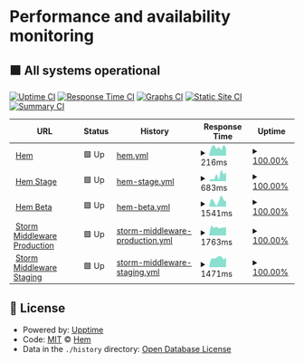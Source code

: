 # Performance and availability monitoring

## <!--live status--> **🟩 All systems operational**

[![Uptime CI](https://github.com/hemdesignstudio/upptime/workflows/Uptime%20CI/badge.svg)](https://github.com/hemdesignstudio/upptime/actions?query=workflow%3A%22Uptime+CI%22)
[![Response Time CI](https://github.com/hemdesignstudio/upptime/workflows/Response%20Time%20CI/badge.svg)](https://github.com/hemdesignstudio/upptime/actions?query=workflow%3A%22Response+Time+CI%22)
[![Graphs CI](https://github.com/hemdesignstudio/upptime/workflows/Graphs%20CI/badge.svg)](https://github.com/hemdesignstudio/upptime/actions?query=workflow%3A%22Graphs+CI%22)
[![Static Site CI](https://github.com/hemdesignstudio/upptime/workflows/Static%20Site%20CI/badge.svg)](https://github.com/hemdesignstudio/upptime/actions?query=workflow%3A%22Static+Site+CI%22)
[![Summary CI](https://github.com/hemdesignstudio/upptime/workflows/Summary%20CI/badge.svg)](https://github.com/hemdesignstudio/upptime/actions?query=workflow%3A%22Summary+CI%22)

<!--start: status pages-->
<!-- This summary is generated by Upptime (https://github.com/upptime/upptime) -->
<!-- Do not edit this manually, your changes will be overwritten -->
<!-- prettier-ignore -->
| URL | Status | History | Response Time | Uptime |
| --- | ------ | ------- | ------------- | ------ |
| <img alt="" src="https://favicons.githubusercontent.com/www.hem.com" height="13"> [Hem](https://www.hem.com) | 🟩 Up | [hem.yml](https://github.com/hemdesignstudio/upptime/commits/master/history/hem.yml) | <details><summary><img alt="Response time graph" src="./graphs/hem/response-time-week.png" height="20"> 216ms</summary><br><a href="https://hemdesignstudio.github.io/upptime/history/hem"><img alt="Response time 220" src="https://img.shields.io/endpoint?url=https%3A%2F%2Fraw.githubusercontent.com%2Fhemdesignstudio%2Fupptime%2Fmaster%2Fapi%2Fhem%2Fresponse-time.json"></a><br><a href="https://hemdesignstudio.github.io/upptime/history/hem"><img alt="24-hour response time 198" src="https://img.shields.io/endpoint?url=https%3A%2F%2Fraw.githubusercontent.com%2Fhemdesignstudio%2Fupptime%2Fmaster%2Fapi%2Fhem%2Fresponse-time-day.json"></a><br><a href="https://hemdesignstudio.github.io/upptime/history/hem"><img alt="7-day response time 216" src="https://img.shields.io/endpoint?url=https%3A%2F%2Fraw.githubusercontent.com%2Fhemdesignstudio%2Fupptime%2Fmaster%2Fapi%2Fhem%2Fresponse-time-week.json"></a><br><a href="https://hemdesignstudio.github.io/upptime/history/hem"><img alt="30-day response time 220" src="https://img.shields.io/endpoint?url=https%3A%2F%2Fraw.githubusercontent.com%2Fhemdesignstudio%2Fupptime%2Fmaster%2Fapi%2Fhem%2Fresponse-time-month.json"></a><br><a href="https://hemdesignstudio.github.io/upptime/history/hem"><img alt="1-year response time 220" src="https://img.shields.io/endpoint?url=https%3A%2F%2Fraw.githubusercontent.com%2Fhemdesignstudio%2Fupptime%2Fmaster%2Fapi%2Fhem%2Fresponse-time-year.json"></a></details> | <details><summary><a href="https://hemdesignstudio.github.io/upptime/history/hem">100.00%</a></summary><a href="https://hemdesignstudio.github.io/upptime/history/hem"><img alt="All-time uptime 100.00%" src="https://img.shields.io/endpoint?url=https%3A%2F%2Fraw.githubusercontent.com%2Fhemdesignstudio%2Fupptime%2Fmaster%2Fapi%2Fhem%2Fuptime.json"></a><br><a href="https://hemdesignstudio.github.io/upptime/history/hem"><img alt="24-hour uptime 100.00%" src="https://img.shields.io/endpoint?url=https%3A%2F%2Fraw.githubusercontent.com%2Fhemdesignstudio%2Fupptime%2Fmaster%2Fapi%2Fhem%2Fuptime-day.json"></a><br><a href="https://hemdesignstudio.github.io/upptime/history/hem"><img alt="7-day uptime 100.00%" src="https://img.shields.io/endpoint?url=https%3A%2F%2Fraw.githubusercontent.com%2Fhemdesignstudio%2Fupptime%2Fmaster%2Fapi%2Fhem%2Fuptime-week.json"></a><br><a href="https://hemdesignstudio.github.io/upptime/history/hem"><img alt="30-day uptime 100.00%" src="https://img.shields.io/endpoint?url=https%3A%2F%2Fraw.githubusercontent.com%2Fhemdesignstudio%2Fupptime%2Fmaster%2Fapi%2Fhem%2Fuptime-month.json"></a><br><a href="https://hemdesignstudio.github.io/upptime/history/hem"><img alt="1-year uptime 100.00%" src="https://img.shields.io/endpoint?url=https%3A%2F%2Fraw.githubusercontent.com%2Fhemdesignstudio%2Fupptime%2Fmaster%2Fapi%2Fhem%2Fuptime-year.json"></a></details>
| <img alt="" src="https://stage.hem.com/icons/icon-48x48.png" height="13"> [Hem Stage](https://stage.hem.com) | 🟩 Up | [hem-stage.yml](https://github.com/hemdesignstudio/upptime/commits/master/history/hem-stage.yml) | <details><summary><img alt="Response time graph" src="./graphs/hem-stage/response-time-week.png" height="20"> 683ms</summary><br><a href="https://hemdesignstudio.github.io/upptime/history/hem-stage"><img alt="Response time 1078" src="https://img.shields.io/endpoint?url=https%3A%2F%2Fraw.githubusercontent.com%2Fhemdesignstudio%2Fupptime%2Fmaster%2Fapi%2Fhem-stage%2Fresponse-time.json"></a><br><a href="https://hemdesignstudio.github.io/upptime/history/hem-stage"><img alt="24-hour response time 1108" src="https://img.shields.io/endpoint?url=https%3A%2F%2Fraw.githubusercontent.com%2Fhemdesignstudio%2Fupptime%2Fmaster%2Fapi%2Fhem-stage%2Fresponse-time-day.json"></a><br><a href="https://hemdesignstudio.github.io/upptime/history/hem-stage"><img alt="7-day response time 683" src="https://img.shields.io/endpoint?url=https%3A%2F%2Fraw.githubusercontent.com%2Fhemdesignstudio%2Fupptime%2Fmaster%2Fapi%2Fhem-stage%2Fresponse-time-week.json"></a><br><a href="https://hemdesignstudio.github.io/upptime/history/hem-stage"><img alt="30-day response time 1078" src="https://img.shields.io/endpoint?url=https%3A%2F%2Fraw.githubusercontent.com%2Fhemdesignstudio%2Fupptime%2Fmaster%2Fapi%2Fhem-stage%2Fresponse-time-month.json"></a><br><a href="https://hemdesignstudio.github.io/upptime/history/hem-stage"><img alt="1-year response time 1078" src="https://img.shields.io/endpoint?url=https%3A%2F%2Fraw.githubusercontent.com%2Fhemdesignstudio%2Fupptime%2Fmaster%2Fapi%2Fhem-stage%2Fresponse-time-year.json"></a></details> | <details><summary><a href="https://hemdesignstudio.github.io/upptime/history/hem-stage">100.00%</a></summary><a href="https://hemdesignstudio.github.io/upptime/history/hem-stage"><img alt="All-time uptime 99.91%" src="https://img.shields.io/endpoint?url=https%3A%2F%2Fraw.githubusercontent.com%2Fhemdesignstudio%2Fupptime%2Fmaster%2Fapi%2Fhem-stage%2Fuptime.json"></a><br><a href="https://hemdesignstudio.github.io/upptime/history/hem-stage"><img alt="24-hour uptime 100.00%" src="https://img.shields.io/endpoint?url=https%3A%2F%2Fraw.githubusercontent.com%2Fhemdesignstudio%2Fupptime%2Fmaster%2Fapi%2Fhem-stage%2Fuptime-day.json"></a><br><a href="https://hemdesignstudio.github.io/upptime/history/hem-stage"><img alt="7-day uptime 100.00%" src="https://img.shields.io/endpoint?url=https%3A%2F%2Fraw.githubusercontent.com%2Fhemdesignstudio%2Fupptime%2Fmaster%2Fapi%2Fhem-stage%2Fuptime-week.json"></a><br><a href="https://hemdesignstudio.github.io/upptime/history/hem-stage"><img alt="30-day uptime 99.91%" src="https://img.shields.io/endpoint?url=https%3A%2F%2Fraw.githubusercontent.com%2Fhemdesignstudio%2Fupptime%2Fmaster%2Fapi%2Fhem-stage%2Fuptime-month.json"></a><br><a href="https://hemdesignstudio.github.io/upptime/history/hem-stage"><img alt="1-year uptime 99.91%" src="https://img.shields.io/endpoint?url=https%3A%2F%2Fraw.githubusercontent.com%2Fhemdesignstudio%2Fupptime%2Fmaster%2Fapi%2Fhem-stage%2Fuptime-year.json"></a></details>
| <img alt="" src="https://beta.hem.com/icons/icon-48x48.png" height="13"> [Hem Beta](https://beta.hem.com) | 🟩 Up | [hem-beta.yml](https://github.com/hemdesignstudio/upptime/commits/master/history/hem-beta.yml) | <details><summary><img alt="Response time graph" src="./graphs/hem-beta/response-time-week.png" height="20"> 1541ms</summary><br><a href="https://hemdesignstudio.github.io/upptime/history/hem-beta"><img alt="Response time 1279" src="https://img.shields.io/endpoint?url=https%3A%2F%2Fraw.githubusercontent.com%2Fhemdesignstudio%2Fupptime%2Fmaster%2Fapi%2Fhem-beta%2Fresponse-time.json"></a><br><a href="https://hemdesignstudio.github.io/upptime/history/hem-beta"><img alt="24-hour response time 1293" src="https://img.shields.io/endpoint?url=https%3A%2F%2Fraw.githubusercontent.com%2Fhemdesignstudio%2Fupptime%2Fmaster%2Fapi%2Fhem-beta%2Fresponse-time-day.json"></a><br><a href="https://hemdesignstudio.github.io/upptime/history/hem-beta"><img alt="7-day response time 1541" src="https://img.shields.io/endpoint?url=https%3A%2F%2Fraw.githubusercontent.com%2Fhemdesignstudio%2Fupptime%2Fmaster%2Fapi%2Fhem-beta%2Fresponse-time-week.json"></a><br><a href="https://hemdesignstudio.github.io/upptime/history/hem-beta"><img alt="30-day response time 1279" src="https://img.shields.io/endpoint?url=https%3A%2F%2Fraw.githubusercontent.com%2Fhemdesignstudio%2Fupptime%2Fmaster%2Fapi%2Fhem-beta%2Fresponse-time-month.json"></a><br><a href="https://hemdesignstudio.github.io/upptime/history/hem-beta"><img alt="1-year response time 1279" src="https://img.shields.io/endpoint?url=https%3A%2F%2Fraw.githubusercontent.com%2Fhemdesignstudio%2Fupptime%2Fmaster%2Fapi%2Fhem-beta%2Fresponse-time-year.json"></a></details> | <details><summary><a href="https://hemdesignstudio.github.io/upptime/history/hem-beta">100.00%</a></summary><a href="https://hemdesignstudio.github.io/upptime/history/hem-beta"><img alt="All-time uptime 99.88%" src="https://img.shields.io/endpoint?url=https%3A%2F%2Fraw.githubusercontent.com%2Fhemdesignstudio%2Fupptime%2Fmaster%2Fapi%2Fhem-beta%2Fuptime.json"></a><br><a href="https://hemdesignstudio.github.io/upptime/history/hem-beta"><img alt="24-hour uptime 100.00%" src="https://img.shields.io/endpoint?url=https%3A%2F%2Fraw.githubusercontent.com%2Fhemdesignstudio%2Fupptime%2Fmaster%2Fapi%2Fhem-beta%2Fuptime-day.json"></a><br><a href="https://hemdesignstudio.github.io/upptime/history/hem-beta"><img alt="7-day uptime 100.00%" src="https://img.shields.io/endpoint?url=https%3A%2F%2Fraw.githubusercontent.com%2Fhemdesignstudio%2Fupptime%2Fmaster%2Fapi%2Fhem-beta%2Fuptime-week.json"></a><br><a href="https://hemdesignstudio.github.io/upptime/history/hem-beta"><img alt="30-day uptime 99.88%" src="https://img.shields.io/endpoint?url=https%3A%2F%2Fraw.githubusercontent.com%2Fhemdesignstudio%2Fupptime%2Fmaster%2Fapi%2Fhem-beta%2Fuptime-month.json"></a><br><a href="https://hemdesignstudio.github.io/upptime/history/hem-beta"><img alt="1-year uptime 99.88%" src="https://img.shields.io/endpoint?url=https%3A%2F%2Fraw.githubusercontent.com%2Fhemdesignstudio%2Fupptime%2Fmaster%2Fapi%2Fhem-beta%2Fuptime-year.json"></a></details>
| <img alt="" src="https://favicons.githubusercontent.com/storm-middleware-production.herokuapp.com" height="13"> [Storm Middleware Production](https://storm-middleware-production.herokuapp.com/api/v1/products/part-no=10041?statuses=1&statuses=3) | 🟩 Up | [storm-middleware-production.yml](https://github.com/hemdesignstudio/upptime/commits/master/history/storm-middleware-production.yml) | <details><summary><img alt="Response time graph" src="./graphs/storm-middleware-production/response-time-week.png" height="20"> 1763ms</summary><br><a href="https://hemdesignstudio.github.io/upptime/history/storm-middleware-production"><img alt="Response time 1746" src="https://img.shields.io/endpoint?url=https%3A%2F%2Fraw.githubusercontent.com%2Fhemdesignstudio%2Fupptime%2Fmaster%2Fapi%2Fstorm-middleware-production%2Fresponse-time.json"></a><br><a href="https://hemdesignstudio.github.io/upptime/history/storm-middleware-production"><img alt="24-hour response time 1771" src="https://img.shields.io/endpoint?url=https%3A%2F%2Fraw.githubusercontent.com%2Fhemdesignstudio%2Fupptime%2Fmaster%2Fapi%2Fstorm-middleware-production%2Fresponse-time-day.json"></a><br><a href="https://hemdesignstudio.github.io/upptime/history/storm-middleware-production"><img alt="7-day response time 1763" src="https://img.shields.io/endpoint?url=https%3A%2F%2Fraw.githubusercontent.com%2Fhemdesignstudio%2Fupptime%2Fmaster%2Fapi%2Fstorm-middleware-production%2Fresponse-time-week.json"></a><br><a href="https://hemdesignstudio.github.io/upptime/history/storm-middleware-production"><img alt="30-day response time 1746" src="https://img.shields.io/endpoint?url=https%3A%2F%2Fraw.githubusercontent.com%2Fhemdesignstudio%2Fupptime%2Fmaster%2Fapi%2Fstorm-middleware-production%2Fresponse-time-month.json"></a><br><a href="https://hemdesignstudio.github.io/upptime/history/storm-middleware-production"><img alt="1-year response time 1746" src="https://img.shields.io/endpoint?url=https%3A%2F%2Fraw.githubusercontent.com%2Fhemdesignstudio%2Fupptime%2Fmaster%2Fapi%2Fstorm-middleware-production%2Fresponse-time-year.json"></a></details> | <details><summary><a href="https://hemdesignstudio.github.io/upptime/history/storm-middleware-production">100.00%</a></summary><a href="https://hemdesignstudio.github.io/upptime/history/storm-middleware-production"><img alt="All-time uptime 99.96%" src="https://img.shields.io/endpoint?url=https%3A%2F%2Fraw.githubusercontent.com%2Fhemdesignstudio%2Fupptime%2Fmaster%2Fapi%2Fstorm-middleware-production%2Fuptime.json"></a><br><a href="https://hemdesignstudio.github.io/upptime/history/storm-middleware-production"><img alt="24-hour uptime 100.00%" src="https://img.shields.io/endpoint?url=https%3A%2F%2Fraw.githubusercontent.com%2Fhemdesignstudio%2Fupptime%2Fmaster%2Fapi%2Fstorm-middleware-production%2Fuptime-day.json"></a><br><a href="https://hemdesignstudio.github.io/upptime/history/storm-middleware-production"><img alt="7-day uptime 100.00%" src="https://img.shields.io/endpoint?url=https%3A%2F%2Fraw.githubusercontent.com%2Fhemdesignstudio%2Fupptime%2Fmaster%2Fapi%2Fstorm-middleware-production%2Fuptime-week.json"></a><br><a href="https://hemdesignstudio.github.io/upptime/history/storm-middleware-production"><img alt="30-day uptime 99.96%" src="https://img.shields.io/endpoint?url=https%3A%2F%2Fraw.githubusercontent.com%2Fhemdesignstudio%2Fupptime%2Fmaster%2Fapi%2Fstorm-middleware-production%2Fuptime-month.json"></a><br><a href="https://hemdesignstudio.github.io/upptime/history/storm-middleware-production"><img alt="1-year uptime 99.96%" src="https://img.shields.io/endpoint?url=https%3A%2F%2Fraw.githubusercontent.com%2Fhemdesignstudio%2Fupptime%2Fmaster%2Fapi%2Fstorm-middleware-production%2Fuptime-year.json"></a></details>
| <img alt="" src="https://favicons.githubusercontent.com/storm-middleware-staging.herokuapp.com" height="13"> [Storm Middleware Staging](https://storm-middleware-staging.herokuapp.com/api/v1/products/part-no=10041?statuses=1&statuses=3) | 🟩 Up | [storm-middleware-staging.yml](https://github.com/hemdesignstudio/upptime/commits/master/history/storm-middleware-staging.yml) | <details><summary><img alt="Response time graph" src="./graphs/storm-middleware-staging/response-time-week.png" height="20"> 1471ms</summary><br><a href="https://hemdesignstudio.github.io/upptime/history/storm-middleware-staging"><img alt="Response time 1589" src="https://img.shields.io/endpoint?url=https%3A%2F%2Fraw.githubusercontent.com%2Fhemdesignstudio%2Fupptime%2Fmaster%2Fapi%2Fstorm-middleware-staging%2Fresponse-time.json"></a><br><a href="https://hemdesignstudio.github.io/upptime/history/storm-middleware-staging"><img alt="24-hour response time 1505" src="https://img.shields.io/endpoint?url=https%3A%2F%2Fraw.githubusercontent.com%2Fhemdesignstudio%2Fupptime%2Fmaster%2Fapi%2Fstorm-middleware-staging%2Fresponse-time-day.json"></a><br><a href="https://hemdesignstudio.github.io/upptime/history/storm-middleware-staging"><img alt="7-day response time 1471" src="https://img.shields.io/endpoint?url=https%3A%2F%2Fraw.githubusercontent.com%2Fhemdesignstudio%2Fupptime%2Fmaster%2Fapi%2Fstorm-middleware-staging%2Fresponse-time-week.json"></a><br><a href="https://hemdesignstudio.github.io/upptime/history/storm-middleware-staging"><img alt="30-day response time 1589" src="https://img.shields.io/endpoint?url=https%3A%2F%2Fraw.githubusercontent.com%2Fhemdesignstudio%2Fupptime%2Fmaster%2Fapi%2Fstorm-middleware-staging%2Fresponse-time-month.json"></a><br><a href="https://hemdesignstudio.github.io/upptime/history/storm-middleware-staging"><img alt="1-year response time 1589" src="https://img.shields.io/endpoint?url=https%3A%2F%2Fraw.githubusercontent.com%2Fhemdesignstudio%2Fupptime%2Fmaster%2Fapi%2Fstorm-middleware-staging%2Fresponse-time-year.json"></a></details> | <details><summary><a href="https://hemdesignstudio.github.io/upptime/history/storm-middleware-staging">100.00%</a></summary><a href="https://hemdesignstudio.github.io/upptime/history/storm-middleware-staging"><img alt="All-time uptime 99.71%" src="https://img.shields.io/endpoint?url=https%3A%2F%2Fraw.githubusercontent.com%2Fhemdesignstudio%2Fupptime%2Fmaster%2Fapi%2Fstorm-middleware-staging%2Fuptime.json"></a><br><a href="https://hemdesignstudio.github.io/upptime/history/storm-middleware-staging"><img alt="24-hour uptime 100.00%" src="https://img.shields.io/endpoint?url=https%3A%2F%2Fraw.githubusercontent.com%2Fhemdesignstudio%2Fupptime%2Fmaster%2Fapi%2Fstorm-middleware-staging%2Fuptime-day.json"></a><br><a href="https://hemdesignstudio.github.io/upptime/history/storm-middleware-staging"><img alt="7-day uptime 100.00%" src="https://img.shields.io/endpoint?url=https%3A%2F%2Fraw.githubusercontent.com%2Fhemdesignstudio%2Fupptime%2Fmaster%2Fapi%2Fstorm-middleware-staging%2Fuptime-week.json"></a><br><a href="https://hemdesignstudio.github.io/upptime/history/storm-middleware-staging"><img alt="30-day uptime 99.71%" src="https://img.shields.io/endpoint?url=https%3A%2F%2Fraw.githubusercontent.com%2Fhemdesignstudio%2Fupptime%2Fmaster%2Fapi%2Fstorm-middleware-staging%2Fuptime-month.json"></a><br><a href="https://hemdesignstudio.github.io/upptime/history/storm-middleware-staging"><img alt="1-year uptime 99.71%" src="https://img.shields.io/endpoint?url=https%3A%2F%2Fraw.githubusercontent.com%2Fhemdesignstudio%2Fupptime%2Fmaster%2Fapi%2Fstorm-middleware-staging%2Fuptime-year.json"></a></details>

<!--end: status pages-->

## 📄 License

- Powered by: [Upptime](https://github.com/upptime/upptime)
- Code: [MIT](./LICENSE) © [Hem](https://www.hem.com/)
- Data in the `./history` directory: [Open Database License](https://opendatacommons.org/licenses/odbl/1-0/)
